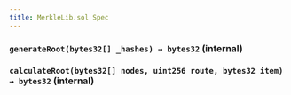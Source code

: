 ```yaml
---
title: MerkleLib.sol Spec
---
```


### `generateRoot(bytes32[] _hashes) → bytes32` (internal)

### `calculateRoot(bytes32[] nodes, uint256 route, bytes32 item) → bytes32` (internal)

